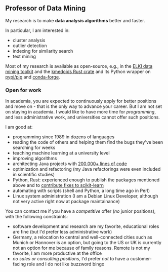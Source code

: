 ## Professor of Data Mining

My research is to make **data analysis algorithms** better and faster.

In particular, I am interested in:

- cluster analysis
- outlier detection
- indexing for similarity search
- text mining

Most of my research is available as open-source, e.g., in the [ELKI data mining toolkit](https://elki-project.github.io/)
and the [kmedoids Rust crate](https://crates.io/crates/kmedoids) and its
Python wrapper on [pypi/pip](https://pypi.org/project/kmedoids/) and [conda-forge](https://anaconda.org/conda-forge/kmedoids).

### Open for work

In academia, you are expected to continuously apply for better positions and move on - that is the only way to advance your career.
But I am not set on staying in academia. I would like to have more time for *programming*, and less administrative work, and universities cannot offer such positions.

I am good at:
- programming since 1989 in dozens of languages
- reading the code of others and helping them find the bugs they've been searching for weeks
- teaching machine learning at a university level
- improving algorithms
- architecting Java projects with [200.000+ lines of code](https://www.openhub.net/p/elki/analyses/latest/languages_summary)
- optimization and refactoring (my Java refactorings were even included in scientific studies)
- Python, Rust: experienced enough to publish the packages mentioned above and to [contribute fixes to scikit-learn](https://scikit-learn.org/stable/whats_new/v0.23.html)
- automating with scripts (shell and Python, a long time ago in Perl)
- Linux system administration (I am a Debian Linux Developer, although not very active right now at package maintainance)

You can contact me if you have a *competitive* offer (*no* junior positions), with the following constraints:

- software development and research are my favorite, educational roles are fine (but I'd prefer less administrative work)
- Germany, a relocation to central and well-connected cities such as Munich or Hannover is an option, but going to the US or UK is currently not an option for me because of family reasons. Remote is not my favorite, I am more productive at the office
- *no sales or consulting positions*, I'd prefer *not* to have a customer-facing role and I do not like buzzword bingo
